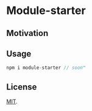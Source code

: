 # Module-starter

## Motivation

## Usage

```Javascript
npm i module-starter // soon™
```

## License

[MIT](LICENSE).
